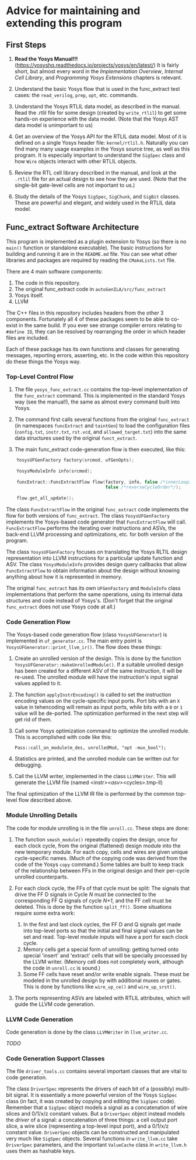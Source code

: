 # Advice for maintaining and extending this program

## First Steps

1. **Read the Yosys Manual!!!**   (https://yosyshq.readthedocs.io/projects/yosys/en/latest/)  It is fairly short, but almost every word in the *Implementation Overview*, *Internal Cell Library*, and *Programming Yosys Extensions* chapters is relevant.

2. Understand the basic Yosys flow that is used in the func_extract test cases: the `read_verilog`, `prep`, `opt`, etc. commands.

3. Understand the Yosys RTLIL data model, as described in the manual.  Read the .rtlil file for some design (created by `write_rtlil`) to get some hands-on experience with the data model.  (Note that the Yosys AST data model is unimportant to us)

4. Get an overview of the Yosys API for the RTLIL data model.  Most of it is defined on a single Yosys header file: `kernel/rtlil.h`.  Naturally you can find many many usage examples in the Yosys source tree, as well as this program.  It is especially important to understand the `SigSpec` class and how `Wire` objects interact with other RTLIL objects.

5. Review the RTL cell library described in the manual, and look at the `.rtlil` file for an actual design to see how they are used. (Note that the single-bit gate-level cells are not important to us.)

6. Study the details of the Yosys `SigSpec`, `SigChunk`, and `SigBit` classes.  These are powerful and elegant, and widely used in the RTLIL data model.

## Func_extract Software Architecture

This program is implemented as a plugin extension to Yosys (so there is no `main()` function or standalone executable).  The basic instructions for building and running it are in the `README.md` file. You can see what other libraries and packages are required by reading the `CMakeLists.txt` file.

There are 4 main software components:

1. The code in this repository.
2. The original func_extract code in `autoGenILA/src/func_extract`
3. Yosys itself.
4. LLVM

The C++ files in this repository includes headers from the other 3 components.
Fortunately all 4 of these packages seem to be able to co-exist in the same build.  If you ever see strange compiler errors relating to `#define ID`, they can be resolved by rearranging the order in which header files are included.

Each of these package has its own functions and classes for generating messages, reporting errors, asserting, etc.  In the code within this repository do these things the Yosys way.

### Top-Level Control Flow

1. The file `yosys_func_extract.cc` contains the top-level implementation of the `func_extract` command.  This is implemented in the standard Yosys way (see the manual!), the same as almost every command built into Yosys.

2. The command first calls several functions from the original `func_extract` (in namespaces `funcExtract` and `taintGen`) to load the configuration files (`config.txt`, `instr.txt`, `rst.vcd`, and `allowed_target.txt`) into the same data structures used by the original `funct_extract`.

3. The main func_extract code-generation flow is then executed, like this:

```C++
    YosysUFGenFactory factory(srcmod, ufGenOpts);
    
    YosysModuleInfo info(srcmod);
    
    funcExtract::FuncExtractFlow flow(factory, info, false /*innerLoopIsInstrs*/,
                                      false /*reverseCycleOrder*/);
                                    
    flow.get_all_update();
```

The class `FuncExtractFlow` in the original `func_extract` code implements the flow for both versions of `func_extract`.  The class `YosysUFGenFactory` implements the Yosys-based code generator that  `FuncExtractFlow` will call. `FuncExtractFlow` performs the iterating over instructions and ASVs, the back-end LLVM processing and optimizations, etc. for both version of the program.

The class `YosysUFGenFactory` focuses on translating the Yosys RLTIL design representation into LLVM instructions for a particular update function and ASV.  The class `YosysModuleInfo` provides design query callbacks that allow `FuncExtractFlow` to obtain information about the design without knowing anything about how it is represented in memory.

The original `func_extract` has its own `UFGenFactory` and `ModuleInfo` class implementations that perform the same operations, using its internal data structures and code instead of Yosys's. (Don't forget that the original `func_extract` does not use Yosys code at all.)

### Code Generation Flow

The Yosys-based code generation flow (class `YosysUFGenerator`) is implemented in `uf_generator.cc`.  The main entry point is `YosysUFGenerator::print_llvm_ir()`.  The flow does these things:

1. Create an unrolled version of the design.  This is done by the function `YosysUFGenerator::makeUnrolledModule()`.   If a suitable unrolled design has been created for a different ASV of the same instruction, it will be re-used.
The unrolled module will have the instruction's input signal values applied to it.

2. The function `applyInstrEncoding()` is called to set the instruction encoding values on the cycle-specific input ports.  Port bits with an `X` value in tehencoding will remain as input ports, while bits with a `0` or `1` value will be de-ported.  The optimization performed in the next step will get rid of them.

2. Call some Yosys optimization command to optimize the unrolled module.  This is accomplished with code like this:

       Pass::call_on_module(m_des, unrolledMod, "opt -mux_bool");

3. Statistics are  printed, and the unrolled module can be written out for debugging.

4. Call the  LLVM writer, implemented in the class `LLVMWriter`.  This will generate the LLVM file (named \<instr\>_\<asv\>_\<cycles\>.tmp-ll)

The final optimization of the LLVM IR file is performed by the common top-level flow described above.

### Module Unrolling Details

The code for module unrolling is in the file `unroll.cc`.  These steps are done:

1. The function `smash_module()` repeatedly copies the design, once for each clock cycle, from the original (flattened) design module into the new temporary module.  For each copy, cells and wires are given unique cycle-specific names.  (Much of the copying code was derived from the code of the  Yosys `copy` command.)  Some tables are built to keep track of the relationship between FFs in the original design and their per-cycle unrolled counterparts.

2. For each clock cycle, the FFs of that cycle must be split: The signals that drive the FF D signals in Cycle *N* must be connected to the corresponding FF Q signals of cycle *N+1*, and the FF cell must be deleted.  This is done by the function `split_ff()`.   Some situations require some extra work:
   1. In the first and last clock cycles, the FF D and Q signals get made into top-level ports so that the initial and final signal values can be set and read.  Top-level module inputs will have a port for each clock cycle.
   2. Memory cells get a special form of unrolling: getting turned onto special 'insert' and 'extract' cells that will be specially processed by the LLVM writer. (Memory cell does not completely work, although the code in `unroll.cc` is sound.)
   3. Some FF cells have reset and/or write enable signals.  These must be modeled in the unrolled design by with additional muxes or gates.  This is done by functions like `wire_up_ce()` and `wire_up_srst()`.

3. The ports representing ASVs are labeled with RTLIL attributes, which will guide the LLVM code generation.

### LLVM Code Generation

Code generation is done by the class `LLVMWriter` in `llvm_writer.cc`.

*TODO*

### Code Generation Support Classes

The file `driver_tools.cc` contains several important classes that are vital to code generation.

The class `DriverSpec` represents the drivers of each bit of a (possibly) multi-bit signal.  It is essentially a more powerful version of
the Yosys `SigSpec` class (in fact, it was created by copying and editing the `SigSpec` code).  Remember that a `SigSpec` object models a signal as a
concatenation of wire slices and 0/1/x/z constant values. But a `DriverSpec` object instead models the *driver* of a signal: a concatenation
of three things: a cell output port slice, a wire slice (representing a top-level input port), and a 0/1/x/z constant value.
`DriverSpec` objects can be constructed and manipulated very much like `SigSpec` objects.  Several functions in `write_llvm.cc` take
`DriverSpec` parameters, and the important `ValueCache` class in `write_llvm.h` uses them as hashable keys.


